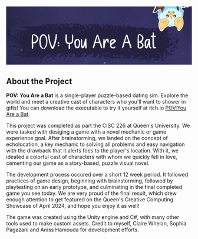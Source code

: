 ![A screenshot of the home screen, showing a white bat and the text "POV: You Are a Bat](./Thumbnail.PNG)

## About the Project
**POV: You Are a Bat** is a single-player puzzle-based dating sim. Explore the world and meet a creative cast of characters who you'll want to shower in gifts!
You can download the executable to try it yourself at itch.io [POV:You Are a Bat](https://spagazani.itch.io/pov-you-are-a-bat).

This project was completed as part the CISC 226 at Queen's University. We were tasked with desiging a game with a novel mechanic or game experience goal. 
After brainstorming, we landed on the concept of echolocation, a key mechanic to solving all problems and easy navigation with the drawback
that it alerts foes to the player's location. With it, we ideated a colorful cast of characters with whom we quickly fell in love, cementing
our game as a story-based, puzzle visual novel.

The development process occured over a short 12 week period. It followed practices of game design, beginning with brainstorming, followed 
by playtesting on an early prototype, and culminating in the final completed game you see today. We are very proud of the final result, which 
drew enough attention to get featured on the Queen's Creative Computing Showcase of April 2024, and hope you enjoy it as well!

The game was created using the Unity engine and C#, with many other tools used to make custom assets. 
Credit to myself, Claire Whelan, Sophia Pagazani and Aniss Hamouda for development efforts. 
